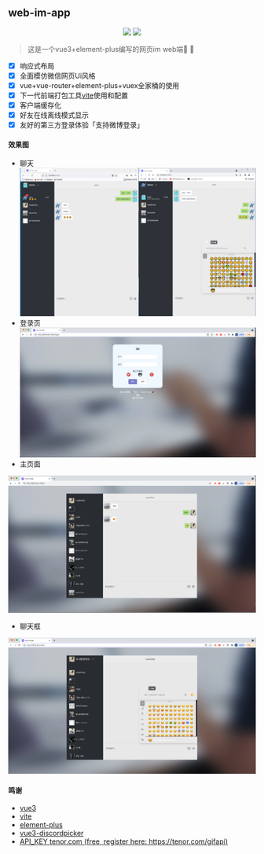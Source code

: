 ## web-im-app
<p align="center">
<a href=""><img src="https://img.shields.io/badge/license-MIT-green" /></a> 
<a href="https://packagist.org/packages/pltrue/thirdparty_oauth"><img src="https://img.shields.io/badge/vue-v3-blue" /></a> 
</p>

> 这是一个vue3+element-plus编写的网页im web端📱 📲
   - [x] 响应式布局
   - [x] 全面模仿微信网页Ui风格
   - [x] vue+vue-router+element-plus+vuex全家桶的使用
   - [x] 下一代前端打包工具[vite](https://github.com/vitejs/vite)使用和配置
   - [x] 客户端缓存化
   - [x] 好友在线离线模式显示
   - [x] 友好的第三方登录体验「支持微博登录」

#### 效果图

  * 聊天
  ![emioj](/public/20210707220042.png)
  * 登录页
![im-login](/public/WechatIMG385.png)
  * 主页面

![im](/public/WechatIMG384.png)
  * 聊天框

![emioj](/public/WechatIMG386.png)



#### 鸣谢
  * [vue3](https://github.com/vuejs)
  * [vite](https://github.com/vitejs)
  * [element-plus](https://element-plus.org/#/zh-CN)
  * [vue3-discordpicker](https://github.com/enzostvs/vue3-discordpicker)
  * [API_KEY tenor.com (free, register here: https://tenor.com/gifapi)](https://tenor.com/)


